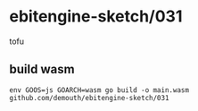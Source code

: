 # ebitengine-sketch/031

tofu

## build wasm

```
env GOOS=js GOARCH=wasm go build -o main.wasm github.com/demouth/ebitengine-sketch/031
```
